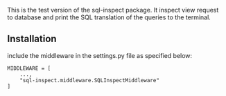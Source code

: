 This is the test version of the sql-inspect package. It inspect view request to database
and print the SQL translation of the queries to the terminal.

## Installation

include the middleware in the settings.py file as specified below:

```
MIDDLEWARE = [
    ...,
    "sql-inspect.middleware.SQLInspectMiddleware"
]
```